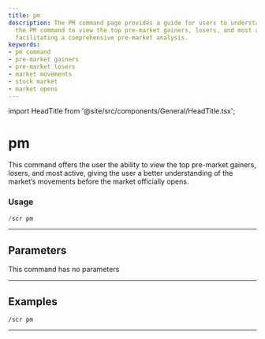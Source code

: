 ```yaml
---
title: pm
description: The PM command page provides a guide for users to understand and use
  the PM command to view the top pre-market gainers, losers, and most active stocks,
  facilitating a comprehensive pre-market analysis.
keywords:
- pm command
- pre-market gainers
- pre-market losers
- market movements
- stock market
- market opens
---
```


import HeadTitle from '@site/src/components/General/HeadTitle.tsx';

<HeadTitle title="pm - Scr - Screeners - Telegram - Reference | OpenBB Bot Docs" />

# pm

This command offers the user the ability to view the top pre-market gainers, losers, and most active, giving the user a better understanding of the market’s movements before the market officially opens.

### Usage

```python wordwrap
/scr pm
```

---

## Parameters

This command has no parameters


---

## Examples

```
/scr pm
```
---
